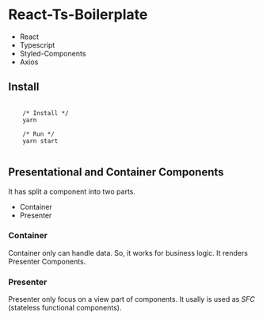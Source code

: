 # React-Ts-Boilerplate

- React
- Typescript
- Styled-Components
- Axios

## Install
<pre>
  <code>
    /* Install */
    yarn
    
    /* Run */
    yarn start
  </code>
</pre>

## Presentational and Container Components

It has split a component into two parts.

- Container
- Presenter

### Container 

Container only can handle data. So, it works for business logic. It renders Presenter Components.

### Presenter

Presenter only focus on a view part of components. It usally is used as *SFC* (stateless functional components).

